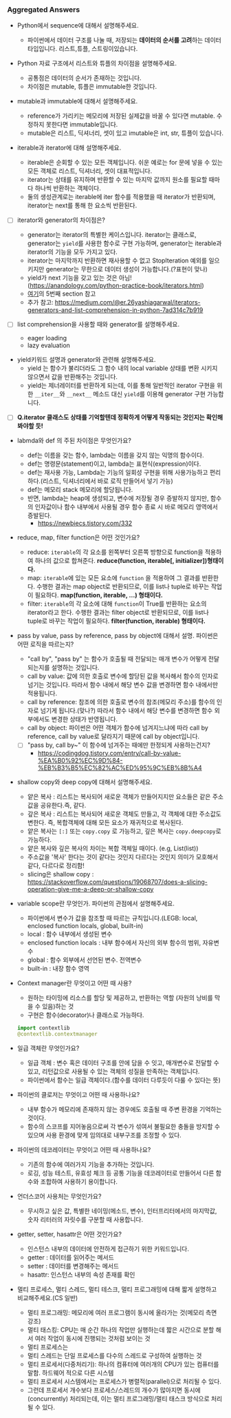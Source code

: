 ### Aggregated Answers

* Python에서 sequence에 대해서 설명해주세요.
    * 파이썬에서 데이터 구조를 나눌 때, 저장되는 **데이터의 순서를 고려**하는 데이터 타입입니다. 리스트,튜플, 스트링이있습니다.

* Python 자료 구조에서 리스트와 튜플의 차이점을 설명해주세요.
    * 공통점은 데이터의 순서가 존재하는 것입니다.
    * 차이점은 mutable, 튜플은 immutable한 것입니다.

* mutable과 immutable에 대해서 설명해주세요.
    * reference가 가리키는 메모리에 저장된 실제값을 바꿀 수 있다면 mutable. 수정하지 못한다면 immutable입니다.
    * mutable은 리스트, 딕셔너리, 셋이 있고 imutable은 int, str, 튜플이 있습니다.

* iterable과 iterator에 대해 설명해주세요.
    * iterable은 순회할 수 있는 모든 객체입니다. 쉬운 예로는 for 문에 넣을 수 있는 모든 객체로 리스트, 딕셔너리, 셋이 대표적입니다.
    * iterator는 상태를 유지하며 반환할 수 있는 마지막 값까지 원소를 필요할 때마다 하나씩 반환하는 객체이다.
    * 둘의 생성관계로는 iterable에 iter 함수를 적용했을 때 iterator가 반환되며, iterator는 next를 통해 한 요소씩 반환된다.
    
- [ ] iterator와 generator의 차이점은? 
    * generator는 iterator의 특별한 케이스입니다. iterator는 클래스로, generator는 `yield`를 사용한 함수로 구현 가능하며, generator는 iterable과 iterator의 기능을 모두 가지고 있다.
    * iterator는 마지막까지 반환하면 재사용할 수 없고 StopIteration 예외를 일으키지만 generator는 무한으로 데이터 생성이 가능합니다.(?표현이 맞나)
    * yield가 next 기능을 갖고 있는 것은 아님!(https://anandology.com/python-practice-book/iterators.html)
    * [여기](https://shoark7.github.io/programming/python/iterable-iterator-generator-in-python)의 5번째 section 참고
    * 추가 참고: https://medium.com/@er.26yashiagarwal/iterators-generators-and-list-comprehension-in-python-7ad314c7b919

- [ ] list comprehension을 사용할 때와 generator를 설명해주세요.
    * eager loading
    * lazy evaluation
    
* yield키워드 설명과 generator와 관련해 설명해주세요.
    * yield 는 함수가 불리더라도 그 함수 내의 local variable 상태를 변환 시키지 않으면서 값을 반환해주는 것입니다.
    * yield는 제너레이터를 반환하게 되는데, 이를 통해 일반적인 iterator 구현을 위한 `__iter__`와 `__next__` 메소드 대신 `yield`를 이용해 generator 구현 가능합니다.
  
- [ ] **Q.iterator 클래스도 상태를 기억할텐데 정확하게 어떻게 작동되는 것인지는 확인해봐야할 듯!**

* labmda와 def 의 주된 차이점은 무엇인가요?
    * def는 이름을 갖는 함수, lambda는 이름을 갖지 않는 익명의 함수이다.
    * def는 명령문(statement)이고, lambda는 표현식(expression)이다.
    * def는 재사용 가능, Lambda는 기능의 일회성 구현을 위해 사용가능하고 편리하다.(리스트, 딕셔너리에서 바로 로직 만들어서 넣기 가능)
    * def는 메모리 stack 메모리에 할당됩니다. 
    * 반면, lambda는 heap에 생성되고, 변수에 저장될 경우 증발하지 않지만, 함수의 인자값이나 함수 내부에서 사용될 경우 함수 종료 시 바로 메모리 영역에서 증발된다.
        * https://newbiecs.tistory.com/332
    
* reduce, map, filter function은 어떤 것인가요?
    * reduce: `iterable`의 각 요소를 왼쪽부터 오른쪽 방향으로 function을 적용하여 하나의 값으로 합쳐준다. ****reduce(function, iterable[, initializer])형태이다.****
    * map: `iterable`에 있는 모든 요소에 `function` 을 적용하여 그 결과를 반환한다. 수행한 결과는 map object로 반환되므로, 이를 list나 tuple로 바꾸는 작업이 필요하다. ****map(function, iterable, …) 형태이다.****
    * filter: `iterable`의 각 요소에 대해 `function`이 True를 반환하는 요소의 iterator라고 한다. 수행한 결과는 filter object로 반환되므로, 이를 list나 tuple로 바꾸는 작업이 필요하다. ****filter(function, iterable) 형태이다.****
   
* pass by value, pass by reference, pass by object에 대해서 설명. 파이썬은 어떤 로직을 따르는지? 
    * "call by", "pass by" 는 함수가 호출될 때 전달되는 매개 변수가 어떻게 전달되는지를 설명하는 것입니다. 
    * call by value: 값에 의한 호출로 변수에 할당된 값을 복사해서 함수의 인자로 넘기는 것입니다. 따라서 함수 내에서 해당 변수 값을 변경하면 함수 내에서만 적용됩니다.
    * call by reference: 참조에 의한 호출로 변수의 참조(메모리 주소)를 함수의 인자로 넘기게 됩니다.(맞나?) 따라서 함수 내에서 해당 변수를 변경하면 함수 외부에서도 변경한 상태가 반영됩니다.
    * call by object: 파이썬은 어떤 객체가 함수에 넘겨지느냐에 따라 call by reference, call by value로 달라지기 때문에 call by object입니다.
    - [ ] "pass by, call by~" 이 함수에 넘겨주는 때에만 한정되게 사용하는건지? 
        * https://codingdog.tistory.com/entry/call-by-value-%EA%B0%92%EC%9D%84-%EB%B3%B5%EC%82%AC%ED%95%9C%EB%8B%A4
    
* shallow copy와 deep copy에 대해서 설명해주세요.
    * 얕은 복사 : 리스트는 복사되어 새로운 객체가 만들어지지만 요소들은 같은 주소값을 공유한다.즉, 같다.
    * 갚은 복사 :  리스트는 복사되어 새로운 객체도 만들고, 각 객체에 대한 주소값도 변한다. 즉, 복합객체에 대해 모든 요소가 재귀적으로 복사된다.
    * 얕은 복사는 `[:]` 또는 `copy.copy` 로 가능하고, 깊은 복사는 `copy.deepcopy`로 가능하다.
    * 얕은 복사와 깊은 복사의 차이는 복합 객체일 때이다. (e.g, List(list)) 
    * 주소값을 '복사' 한다는 것이 같다는 것인지 다르다는 것인지 의미가 모호해서 같다, 다르다로 정리함!
    * slicing은 shallow copy : https://stackoverflow.com/questions/19068707/does-a-slicing-operation-give-me-a-deep-or-shallow-copy
    
* variable scope란 무엇인가. 파이썬의 관점에서 설명해주세요.
    * 파이썬에서 변수가 값을 참조할 때 따르는 규칙입니다.(LEGB: local, enclosed function locals, global, built-in) 
    * local : 함수 내부에서 생성된 변수 
    * enclosed function locals : 내부 함수에서 자신의 외부 함수의 범위, 자유변수 
    * global : 함수 외부에서 선언된 변수. 전역변수 
    * built-in : 내장 함수 영역
    
* Context manager란 무엇이고 어떤 때 사용?
    * 원하는 타이밍에 리소스를 할당 및 제공하고, 반환하는 역할 (자원의 낭비를 막을 수 있음)하는 것
    * 구현은 함수(decorator)나 클래스로 가능하다.
    ```python
    import contextlib
    @contextlib.contextmanager
    ```
    
* 일급 객체란 무엇인가요?
    * 일급 객체 : 변수 혹은 데이터 구조를 안에 담을 수 잇고, 매개변수로 전달할 수 있고, 리턴값으로 사용될 수 있는 객체의 성질을 만족하는 객체입니다. 
    * 파이썬에서 함수는 일급 객체이다.(함수를 데이터 다루듯이 다룰 수 있다는 뜻)
    
* 파이썬의 클로저는 무엇이고 어떤 때 사용하나요?
    * 내부 함수가 메모리에 존재하지 않는 경우에도 호출될 때 주변 환경을 기억하는 것이다.
    * 함수의 스코프를 지어놓음으로써 각 변수가 섞여서 불필요한 충돌을 방지할 수 있으며 사용 환경에 맞게 임의대로 내부구조를 조정할 수 있다.
    
* 파이썬의 데코레이터는 무엇이고 어떤 때 사용하나요?
    * 기존의 함수에 여러가지 기능을 추가하는 것입니다.
    * 로깅, 성능 테스트, 유효성 체크 등 공통 기능을 데코레이터로 만들어서 다른 함수와 조합하여 사용하기 용이합니다.
    
* 언더스코어 사용처는 무엇인가요?
    * 무시하고 싶은 값, 특별한 네이밍(메소드, 변수), 인터프리터에서의 마지막값, 숫자 리터러의 자릿수를 구분할 때 사용합니다. 
    
* getter, setter, hasattr은 어떤 것인가요?
    * 인스턴스 내부의 데이터에 안전하게 접근하기 위한 키워드입니다.
    - getter : 데이터를 읽어주는 메서드
    - setter : 데이터를 변경해주는 메서드
    - hasattr: 인스턴스 내부의 속성 존재를 확인


* 멀티 프로세스, 멀티 스레드, 멀티 테스크, 멀티 프로그래밍에 대해 짧게 설명하고 비교해주세요.(CS 일반)
   * 멀티 프로그래밍: 메모리에 여러 프로그램이 동시에 올라가는 것(메모리 측면 강조)
   * 멀티 태스킹: CPU는 매 순간 하나의 작업만 실행하는데 짧은 시간으로 분할 해서 여러 작업이 동시에 진행되는 것처럼 보이는 것
   * 멀티 프로세스는 
   * 멀티 스레드는 단일 프로세스를 다수의 스레드로 구성하여 실행하는 것
   * 멀티 프로세서(다중처리기): 하나의 컴퓨터에 여러개의 CPU가 있는 컴퓨터를 말함. 하드웨어 적으로 다른 시스템
   * 멀티 프로세서 시스템에서는 프로세스가 병렬적(parallel)으로 처리될 수 있다. 
   * 그런데 프로세서 개수보다 프로세스/스레드의 개수가 많아지면 동시에(concurrently) 처리되는데, 이는 멀티 프로그래밍/멀티 태스크 방식으로 처리될 수 있다.
